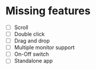 # Missing features

- [ ] Scroll
- [ ] Double click
- [ ] Drag and drop
- [ ] Multiple monitor support
- [ ] On-Off switch
- [ ] Standalone app
